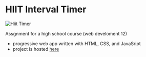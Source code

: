 # HIIT Interval Timer

![Hiit Timer](hiit-cover.png)

Assgnment for a high school course (web develoment 12)
- progressive web app written with HTML, CSS, and JavaSript
- project is hosted [here](https://hiit-workouts.glitch.me/)
